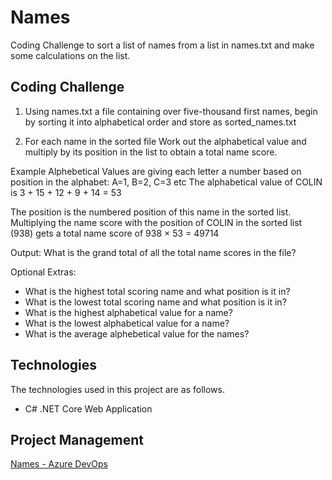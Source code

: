 # Names #
Coding Challenge to sort a list of names from a list in names.txt and make some calculations on the list.

## Coding Challenge ##
1) Using names.txt a file containing over five-thousand first names, begin by sorting it into alphabetical order and store as sorted_names.txt

2) For each name in the sorted file Work out the alphabetical value and multiply by its position in the list to obtain a total name score.

Example
Alphebetical Values are giving each letter a number based on position in the alphabet:
A=1, B=2, C=3 etc
The alphabetical value of COLIN is 3 + 15 + 12 + 9 + 14 = 53

The position is the numbered position of this name in the sorted list.
Multiplying the name score with the position of COLIN in the sorted list (938) gets a total name score of 938 × 53 = 49714

Output: What is the grand total of all the total name scores in the file?

Optional Extras:
- What is the highest total scoring name and what position is it in?
- What is the lowest total scoring name and what position is it in?
- What is the highest alphabetical value for a name?
- What is the lowest alphabetical value for a name?
- What is the average alphebetical value for the names?

## Technologies ##

The technologies used in this project are as follows.

* C# .NET Core Web Application

## Project Management ##

[Names - Azure DevOps](https://ashley-gibson.visualstudio.com/Names/_boards/board/t/Names%20Team/Stories "Names - Azure DevOps")
